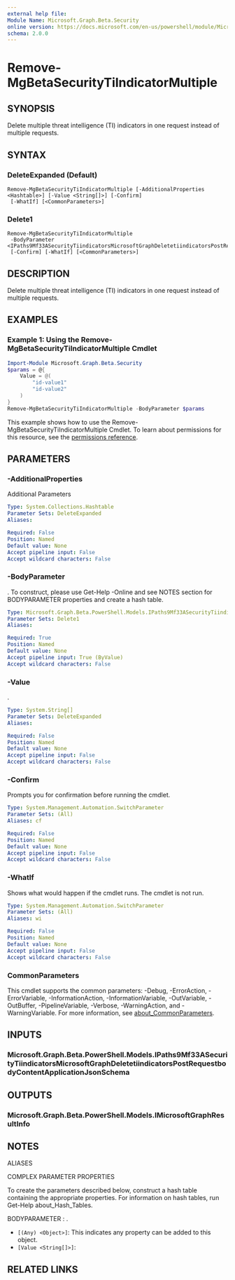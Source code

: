 ```yaml
---
external help file:
Module Name: Microsoft.Graph.Beta.Security
online version: https://docs.microsoft.com/en-us/powershell/module/Microsoft.Graph.security/remove-mgsecuritytiindicatormultiple
schema: 2.0.0
---
```


# Remove-MgBetaSecurityTiIndicatorMultiple

## SYNOPSIS
Delete multiple threat intelligence (TI) indicators in one request instead of multiple requests.

## SYNTAX

### DeleteExpanded (Default)
```
Remove-MgBetaSecurityTiIndicatorMultiple [-AdditionalProperties <Hashtable>] [-Value <String[]>] [-Confirm]
 [-WhatIf] [<CommonParameters>]
```

### Delete1
```
Remove-MgBetaSecurityTiIndicatorMultiple
 -BodyParameter <IPaths9Mf33ASecurityTiindicatorsMicrosoftGraphDeletetiindicatorsPostRequestbodyContentApplicationJsonSchema>
 [-Confirm] [-WhatIf] [<CommonParameters>]
```

## DESCRIPTION
Delete multiple threat intelligence (TI) indicators in one request instead of multiple requests.

## EXAMPLES

### Example 1: Using the Remove-MgBetaSecurityTiIndicatorMultiple Cmdlet
```powershell
Import-Module Microsoft.Graph.Beta.Security
$params = @{
	Value = @(
		"id-value1"
		"id-value2"
	)
}
Remove-MgBetaSecurityTiIndicatorMultiple -BodyParameter $params
```

This example shows how to use the Remove-MgBetaSecurityTiIndicatorMultiple Cmdlet.
To learn about permissions for this resource, see the [permissions reference](/graph/permissions-reference).

## PARAMETERS

### -AdditionalProperties
Additional Parameters

```yaml
Type: System.Collections.Hashtable
Parameter Sets: DeleteExpanded
Aliases:

Required: False
Position: Named
Default value: None
Accept pipeline input: False
Accept wildcard characters: False
```

### -BodyParameter
.
To construct, please use Get-Help -Online and see NOTES section for BODYPARAMETER properties and create a hash table.

```yaml
Type: Microsoft.Graph.Beta.PowerShell.Models.IPaths9Mf33ASecurityTiindicatorsMicrosoftGraphDeletetiindicatorsPostRequestbodyContentApplicationJsonSchema
Parameter Sets: Delete1
Aliases:

Required: True
Position: Named
Default value: None
Accept pipeline input: True (ByValue)
Accept wildcard characters: False
```

### -Value
.

```yaml
Type: System.String[]
Parameter Sets: DeleteExpanded
Aliases:

Required: False
Position: Named
Default value: None
Accept pipeline input: False
Accept wildcard characters: False
```

### -Confirm
Prompts you for confirmation before running the cmdlet.

```yaml
Type: System.Management.Automation.SwitchParameter
Parameter Sets: (All)
Aliases: cf

Required: False
Position: Named
Default value: None
Accept pipeline input: False
Accept wildcard characters: False
```

### -WhatIf
Shows what would happen if the cmdlet runs.
The cmdlet is not run.

```yaml
Type: System.Management.Automation.SwitchParameter
Parameter Sets: (All)
Aliases: wi

Required: False
Position: Named
Default value: None
Accept pipeline input: False
Accept wildcard characters: False
```

### CommonParameters
This cmdlet supports the common parameters: -Debug, -ErrorAction, -ErrorVariable, -InformationAction, -InformationVariable, -OutVariable, -OutBuffer, -PipelineVariable, -Verbose, -WarningAction, and -WarningVariable. For more information, see [about_CommonParameters](http://go.microsoft.com/fwlink/?LinkID=113216).

## INPUTS

### Microsoft.Graph.Beta.PowerShell.Models.IPaths9Mf33ASecurityTiindicatorsMicrosoftGraphDeletetiindicatorsPostRequestbodyContentApplicationJsonSchema

## OUTPUTS

### Microsoft.Graph.Beta.PowerShell.Models.IMicrosoftGraphResultInfo

## NOTES

ALIASES

COMPLEX PARAMETER PROPERTIES

To create the parameters described below, construct a hash table containing the appropriate properties. For information on hash tables, run Get-Help about_Hash_Tables.


BODYPARAMETER <IPaths9Mf33ASecurityTiindicatorsMicrosoftGraphDeletetiindicatorsPostRequestbodyContentApplicationJsonSchema>: .
  - `[(Any) <Object>]`: This indicates any property can be added to this object.
  - `[Value <String[]>]`: 

## RELATED LINKS

